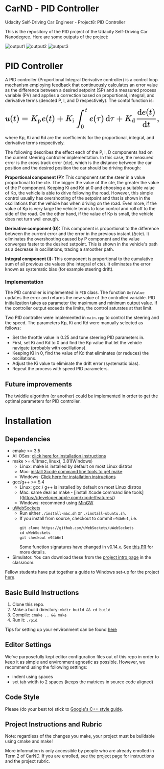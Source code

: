 # CarND - PID Controller

Udacity Self-Driving Car Engineer - Project8: PID Controller


This is the repository of the PID project of the Udacity Self-Driving Car Nanodegree. Here are some outputs of the project:

![output1](./output/output1.gif)
![output2](./output/output2.gif)
![output3](./output/output3.gif)


# PID Controller

A PID controller (Proportional Integral Derivative controller) is a control loop mechanism employing feedback that continuously calculates an error value as the difference between a desired setpoint (SP) and a measured process variable (PV) and applies a correction based on proportional, integral, and derivative terms (denoted P, I, and D respectively). The contol function is:

![PID](./images/pid.svg)

where Kp, Ki and Kd are the coefficients for the proportional, integral, and derivative terms respectively.

The following describes the effect each of the P, I, D components had on the current steering controller implementation. In this case, the measured error is the cross track error (cte), which is the distance between the car position and the desired position the car should be driving through:

**Proportional component (P):** 
This component set the steer in a value proportional to the cte. The bigger the value of the cte, the greater the value of the P component. Keeping Ki and Kd at 0 and choosing a suitable value of Kp, the vehicle is able to drive following the road. However, this simple control usually has overshooting of the setpoint and that is shown in the oscillations that the vehicle has when driving on the road. Even more, if the value of Kp is very large the vehicle tends to lose control and roll off to the side of the road. On the other hand, if the value of Kp is small, the vehicle does not turn well enough. 

**Derivative component (D):**
This component is proportional to the difference between the current error and the error in the previous instant (Δcte). It eliminates the overshooting caused by P component and the value converges faster to the desired setpoint. This is shown in the vehicle's path as a decrease in oscillations, tracing a smoother path.

**Integral component (I):** 
This component is proportional to the cumulative sum of all previous cte values (the integral of cte). It eliminates the error known as systematic bias (for example steering drift).

### Implementation

The PID controller is implemented in `PID` class. The function `GetValue` updates the error and returns the new value of the controlled variable. PID initialization takes as parameter the maximum and minimum output value. If the controller output exceeds the limits, the control saturates at that limit.

Two PID controller were implemented in `main.cpp` to control the steering and the speed. The parameters Kp, Ki and Kd were manually selected as follows:
- Set the throttle value in 0.25 and tune steering PID parameters in.
- First, set Ki and Kd to 0 and find the Kp value that let the vehicle navigate (probably with oscillations).
- Keeping Ki in 0, find the value of Kd that eliminates (or reduces) the oscillations.
- Adjust the Ki value to eliminate the drift error (systematic bias).
- Repeat the process with speed PID parameters.


## Future improvements

The twiddle algorithm (or another) could be implemented in order to get the optimal parameters for PID controller. 

# Installation

## Dependencies

* cmake >= 3.5
 * All OSes: [click here for installation instructions](https://cmake.org/install/)
* make >= 4.1(mac, linux), 3.81(Windows)
  * Linux: make is installed by default on most Linux distros
  * Mac: [install Xcode command line tools to get make](https://developer.apple.com/xcode/features/)
  * Windows: [Click here for installation instructions](http://gnuwin32.sourceforge.net/packages/make.htm)
* gcc/g++ >= 5.4
  * Linux: gcc / g++ is installed by default on most Linux distros
  * Mac: same deal as make - [install Xcode command line tools]((https://developer.apple.com/xcode/features/)
  * Windows: recommend using [MinGW](http://www.mingw.org/)
* [uWebSockets](https://github.com/uWebSockets/uWebSockets)
  * Run either `./install-mac.sh` or `./install-ubuntu.sh`.
  * If you install from source, checkout to commit `e94b6e1`, i.e.
    ```
    git clone https://github.com/uWebSockets/uWebSockets 
    cd uWebSockets
    git checkout e94b6e1
    ```
    Some function signatures have changed in v0.14.x. See [this PR](https://github.com/udacity/CarND-MPC-Project/pull/3) for more details.
* Simulator. You can download these from the [project intro page](https://github.com/udacity/self-driving-car-sim/releases) in the classroom.

Fellow students have put together a guide to Windows set-up for the project [here](https://s3-us-west-1.amazonaws.com/udacity-selfdrivingcar/files/Kidnapped_Vehicle_Windows_Setup.pdf).

## Basic Build Instructions

1. Clone this repo.
2. Make a build directory: `mkdir build && cd build`
3. Compile: `cmake .. && make`
4. Run it: `./pid`. 

Tips for setting up your environment can be found [here](https://classroom.udacity.com/nanodegrees/nd013/parts/40f38239-66b6-46ec-ae68-03afd8a601c8/modules/0949fca6-b379-42af-a919-ee50aa304e6a/lessons/f758c44c-5e40-4e01-93b5-1a82aa4e044f/concepts/23d376c7-0195-4276-bdf0-e02f1f3c665d)

## Editor Settings

We've purposefully kept editor configuration files out of this repo in order to
keep it as simple and environment agnostic as possible. However, we recommend
using the following settings:

* indent using spaces
* set tab width to 2 spaces (keeps the matrices in source code aligned)

## Code Style

Please (do your best to) stick to [Google's C++ style guide](https://google.github.io/styleguide/cppguide.html).

## Project Instructions and Rubric

Note: regardless of the changes you make, your project must be buildable using
cmake and make!

More information is only accessible by people who are already enrolled in Term 2
of CarND. If you are enrolled, see [the project page](https://classroom.udacity.com/nanodegrees/nd013/parts/40f38239-66b6-46ec-ae68-03afd8a601c8/modules/f1820894-8322-4bb3-81aa-b26b3c6dcbaf/lessons/e8235395-22dd-4b87-88e0-d108c5e5bbf4/concepts/6a4d8d42-6a04-4aa6-b284-1697c0fd6562)
for instructions and the project rubric.

